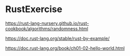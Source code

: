 ﻿# RustExercise

https://rust-lang-nursery.github.io/rust-cookbook/algorithms/randomness.html


https://doc.rust-lang.org/stable/rust-by-example/



https://doc.rust-lang.org/book/ch01-02-hello-world.html